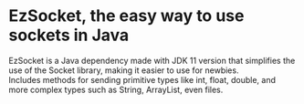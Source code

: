 # EzSocket, the easy way to use sockets in Java

EzSocket is a Java dependency made with JDK 11 version that simplifies the use of the Socket library, making it easier to use for newbies. <br>
Includes methods for sending primitive types like int, float, double, and more complex types such as String, ArrayList, even files.
